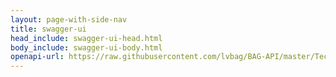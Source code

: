 ```yaml
---
layout: page-with-side-nav
title: swagger-ui
head_include: swagger-ui-head.html
body_include: swagger-ui-body.html
openapi-url: https://raw.githubusercontent.com/lvbag/BAG-API/master/Technische%20specificatie/Archief/Yaml's/BAG%20API%20Individuele%20Bevragingen/resolved/individuelebevragingen/v2/openapi.yaml
---
```

<div id="swagger-ui"></div>
